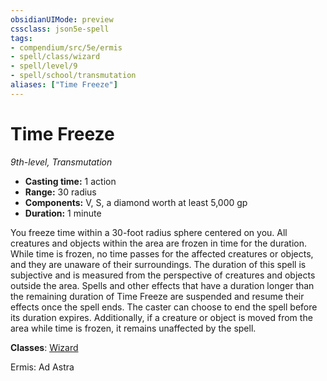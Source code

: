 ```yaml
---
obsidianUIMode: preview
cssclass: json5e-spell
tags:
- compendium/src/5e/ermis
- spell/class/wizard
- spell/level/9
- spell/school/transmutation
aliases: ["Time Freeze"]
---
```

# Time Freeze
*9th-level, Transmutation*  

- **Casting time:** 1 action
- **Range:** 30 radius
- **Components:** V, S, a diamond worth at least 5,000 gp
- **Duration:** 1 minute

You freeze time within a 30-foot radius sphere centered on you. All creatures and objects within the area are frozen in time for the duration. While time is frozen, no time passes for the affected creatures or objects, and they are unaware of their surroundings. The duration of this spell is subjective and is measured from the perspective of creatures and objects outside the area. Spells and other effects that have a duration longer than the remaining duration of Time Freeze are suspended and resume their effects once the spell ends. The caster can choose to end the spell before its duration expires. Additionally, if a creature or object is moved from the area while time is frozen, it remains unaffected by the spell.

**Classes**: [Wizard](../../5e-compendium/classes/wizard.md#)

Ermis: Ad Astra